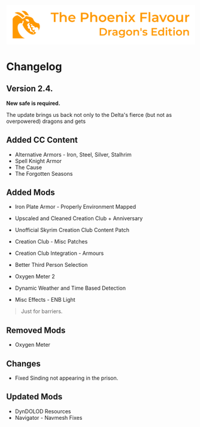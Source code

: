![image](images/Banner.webp)

# Changelog

## Version 2.4.

**New safe is required.**

The update brings us back not only to the Delta's fierce (but not as overpowered) dragons and gets 

## Added CC Content

* Alternative Armors - Iron, Steel, Silver, Stalhrim
* Spell Knight Armor
* The Cause
* The Forgotten Seasons

## Added Mods

* Iron Plate Armor - Properly Environment Mapped
* Upscaled and Cleaned Creation Club + Anniversary
* Unofficial Skyrim Creation Club Content Patch
* Creation Club - Misc Patches
* Creation Club Integration - Armours

* Better Third Person Selection
* Oxygen Meter 2
* Dynamic Weather and Time Based Detection
* Misc Effects - ENB Light
> Just for barriers.

## Removed Mods

* Oxygen Meter

## Changes

* Fixed Sinding not appearing in the prison.

## Updated Mods

* DynDOLOD Resources
* Navigator - Navmesh Fixes
